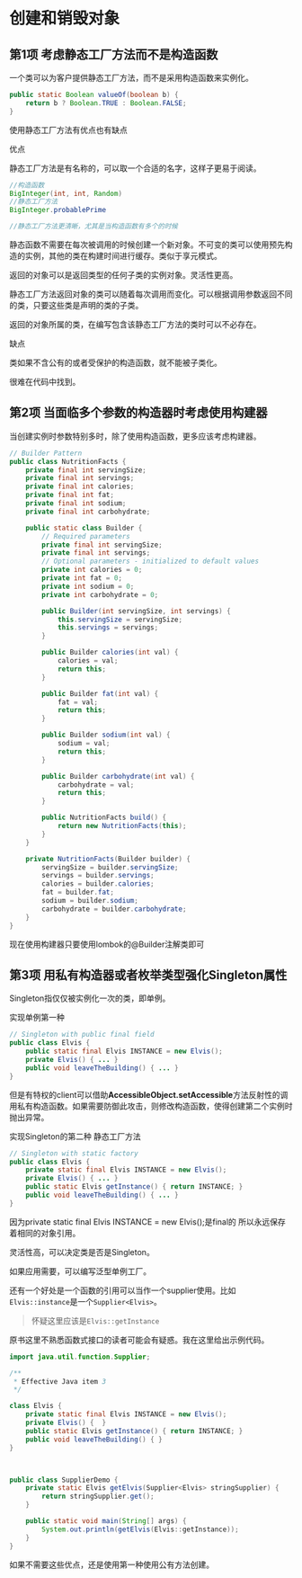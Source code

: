 # 创建和销毁对象

## 第1项 考虑静态工厂方法而不是构造函数

一个类可以为客户提供静态工厂方法，而不是采用构造函数来实例化。

```java
public static Boolean valueOf(boolean b) {
    return b ? Boolean.TRUE : Boolean.FALSE;
}
```

使用静态工厂方法有优点也有缺点

优点

静态工厂方法是有名称的，可以取一个合适的名字，这样子更易于阅读。

```Java
//构造函数
BigInteger(int, int, Random)
//静态工厂方法
BigInteger.probablePrime

//静态工厂方法更清晰，尤其是当构造函数有多个的时候
```

静态函数不需要在每次被调用的时候创建一个新对象。不可变的类可以使用预先构造的实例，其他的类在构建时间进行缓存。类似于享元模式。

返回的对象可以是返回类型的任何子类的实例对象。灵活性更高。

静态工厂方法返回对象的类可以随着每次调用而变化。可以根据调用参数返回不同的类，只要这些类是声明的类的子类。

返回的对象所属的类，在编写包含该静态工厂方法的类时可以不必存在。

缺点

类如果不含公有的或者受保护的构造函数，就不能被子类化。

很难在代码中找到。



## 第2项 当面临多个参数的构造器时考虑使用构建器

当创建实例时参数特别多时，除了使用构造函数，更多应该考虑构建器。

```java
// Builder Pattern
public class NutritionFacts {
    private final int servingSize;
    private final int servings;
    private final int calories;
    private final int fat;
    private final int sodium;
    private final int carbohydrate;

    public static class Builder {
        // Required parameters
        private final int servingSize;
        private final int servings;
        // Optional parameters - initialized to default values
        private int calories = 0;
        private int fat = 0;
        private int sodium = 0;
        private int carbohydrate = 0;

        public Builder(int servingSize, int servings) {
            this.servingSize = servingSize;
            this.servings = servings;
        }

        public Builder calories(int val) {
            calories = val;
            return this;
        }

        public Builder fat(int val) {
            fat = val;
            return this;
        }

        public Builder sodium(int val) {
            sodium = val;
            return this;
        }

        public Builder carbohydrate(int val) {
            carbohydrate = val;
            return this;
        }

        public NutritionFacts build() {
            return new NutritionFacts(this);
        }
    }

    private NutritionFacts(Builder builder) {
        servingSize = builder.servingSize;
        servings = builder.servings;
        calories = builder.calories;
        fat = builder.fat;
        sodium = builder.sodium;
        carbohydrate = builder.carbohydrate;
    }
}
```



现在使用构建器只要使用lombok的@Builder注解类即可

## 第3项 用私有构造器或者枚举类型强化Singleton属性

Singleton指仅仅被实例化一次的类，即单例。

实现单例第一种

```java
// Singleton with public final field
public class Elvis {
    public static final Elvis INSTANCE = new Elvis();
    private Elvis() { ... }
    public void leaveTheBuilding() { ... }
}
```

但是有特权的client可以借助**AccessibleObject.setAccessible**方法反射性的调用私有构造函数。如果需要防御此攻击，则修改构造函数，使得创建第二个实例时抛出异常。

实现Singleton的第二种 静态工厂方法

```java
// Singleton with static factory
public class Elvis {
    private static final Elvis INSTANCE = new Elvis();
    private Elvis() { ... }
    public static Elvis getInstance() { return INSTANCE; }
    public void leaveTheBuilding() { ... }
}
```

因为private static final Elvis INSTANCE = new Elvis();是final的 所以永远保存着相同的对象引用。

灵活性高，可以决定类是否是Singleton。

如果应用需要，可以编写泛型单例工厂。

还有一个好处是一个函数的引用可以当作一个supplier使用。比如`Elvis::instance`是一个`Supplier<Elvis>`。

> 怀疑这里应该是`Elvis::getInstance`

原书这里不熟悉函数式接口的读者可能会有疑惑。我在这里给出示例代码。

```java
import java.util.function.Supplier;

/**
 * Effective Java item 3
 */

class Elvis {
    private static final Elvis INSTANCE = new Elvis();
    private Elvis() {  }
    public static Elvis getInstance() { return INSTANCE; }
    public void leaveTheBuilding() { }
}



public class SupplierDemo {
    private static Elvis getElvis(Supplier<Elvis> stringSupplier) {
        return stringSupplier.get();
    }

    public static void main(String[] args) {
        System.out.println(getElvis(Elvis::getInstance));
    }
}
```

如果不需要这些优点，还是使用第一种使用公有方法创建。



